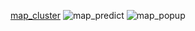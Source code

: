 [map_cluster](https://github.com/boratutumluer/airbnb_prediction_project/assets/79102317/b17cdece-d219-4d20-a6f9-7da795a2cdad)
![map_predict](https://github.com/boratutumluer/airbnb_prediction_project/assets/79102317/0bc67631-4477-4051-98cc-e64ded9b577a)
![map_popup](https://github.com/boratutumluer/airbnb_prediction_project/assets/79102317/4f5ada00-cef3-40dc-b89f-3d7b5a9a584a)

